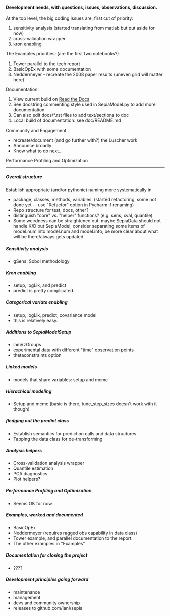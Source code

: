 #### Development needs, with questions, issues, observations, discussion. 
At the top level, the big coding issues are, first cut of priority:
1. sensitivity analysis (started translating from matlab but put aside for now)
2. cross-validation wrapper
3. kron enabling

The Examples priorities: (are the first two notebooks?)
1. Tower parallel to the tech report 
2. BasicOpEx with some documentation
3. Neddermeyer - recreate the 2008 paper results (uneven grid will matter here)

Documentation:
1. View current build on [Read the Docs](https://sepia-lanl.readthedocs.io/en/latest/)
2. See docstring commenting style used in SepiaModel.py to add more documentation
3. Can also edit docs/*.rst files to add text/sections to doc
4. Local build of documentation: see doc/README.md

Community and Engagement
- recreate/document (and go further with?) the Luscher work
- Announce broadly
- Know what to do next...

Performance Profiling and Optimization

---

##### Overall structure
Establish appropriate (and/or pythonic) naming more systematically in 
- package, classes, methods, variables. (started refactoring, some not done yet -- use "Refactor" option in Pycharm if renaming)
- Repo structure for test, docs, other? 
- distinguish "core" vs. "helper" functions? (e.g. sens, xval, quantile)
- Some weirdness can be straightened out: maybe SepiaData should not handle K/D but SepiaModel, consider separating
some items of model.num into model.num and model.info, be more clear about what will be there/always gets updated

##### Sensitivity analysis
- gSens: Sobol methodology

##### Kron enabling 
- setup, logLik, and predict
- predict is pretty complicated.

##### Categorical variate enabling
- setup, logLik, predict, covariance model
- this is relatively easy.

##### Additions to SepiaModelSetup
- lamVzGroups
- experimental data with different "time" observation points
- thetaconstraints option

##### Linked models
- models that share variables: setup and mcmc

##### Hierachical modeling
- Setup and mcmc (basic is there, tune_step_sizes doesn't work with it though)

##### fledging out the predict class
- Establish semantics for prediction calls and data structures
- Tapping the data class for de-transforming 

##### Analysis helpers
- Cross-validation analysis wrapper
- Quantile estimation
- PCA diagnostics
- Plot helpers? 

##### Performance Profiling and Optimization
- Seems OK for now

##### Examples, worked and documented 
- BasicOpEx
- Neddermeyer (requires ragged obs capability in data class)
- Tower example, and parallel documentation to the report.
- The other examples in "Examples"

##### Documentation for closing the project
- ????

##### Development principles going forward
- maintenance
- management
- devs and community ownership
- releases to github.com/lanl/sepia


